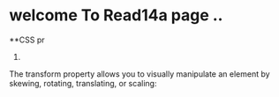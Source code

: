 # welcome To Read14a page ..

**CSS pr

1. 
The transform property allows you to visually manipulate an element by skewing, rotating, translating, or scaling:
